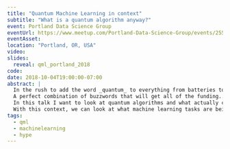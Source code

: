 ```yaml
---
title: "Quantum Machine Learning in context"
subtitle: "What is a quantum algorithm anyway?"
event: Portland Data Science Group
eventUrl: https://www.meetup.com/Portland-Data-Science-Group/events/255093322
eventAsset:
location: "Portland, OR, USA"
video: 
slides:
  reveal: qml_portland_2018
code:
date: 2018-10-04T19:00:00-07:00
abstract: |
  In the rush to add the word _quantum_ to everything from batteries to banking, Quantum machine learning has entered the fray.
  A perfect combination of buzzwords that will get all of the funding....right? 
  In this talk I want to look at quantum algorithms and what actually constitutes programming a quantum computer.
  With this context, we can look at what machine learning tasks are being explored for possible speedups with quantum computing.
tags:
  - qml
  - machinelearning
  - hype
---
```

